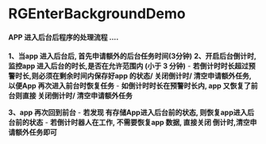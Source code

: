 # RGEnterBackgroundDemo


#### APP  进入后台后程序的处理流程 ....

**1、当app 进入后台后, 首先申请额外的后台任务时间(3分钟)**
**2、开启后台倒计时, 监控app 进入后台的时长,是否在允许范围内 (小于 3 分钟)**
     -  **若倒计时时长超过预警时长,则必须在剩余时间内保存好app 的状态/ 关闭倒计时/ 清空申请额外任务, 以便App 再次进入前台时恢复任务**
     - **如倒计时时长在预警时长内, app 又恢复了前台则直接 关闭倒计时/ 清空申请额外任务**
     
**3、app 再次回到前台**
    - **若发现 有存储App进入后台前的状态, 则恢复app进入后台前的状态**
    - **若倒计时器人在工作, 不需要恢复app 数据, 直接关闭 倒计时,清空申请额外任务即可**
